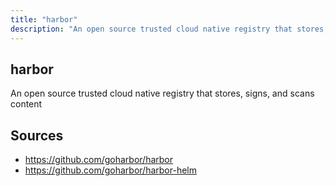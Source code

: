 ```yaml
---
title: "harbor"
description: "An open source trusted cloud native registry that stores, signs, and scans content"
---
```


## harbor

An open source trusted cloud native registry that stores, signs, and scans content

## Sources

- https://github.com/goharbor/harbor
- https://github.com/goharbor/harbor-helm
